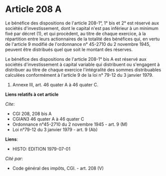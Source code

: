 # Article 208 A

Le bénéfice des dispositions de l'article 208-1°, 1° bis et 2° est réservé aux sociétés d'investissement, dont le capital
n'est pas inférieur à un minimum fixé par décret (1), et qui procèdent, au titre de chaque exercice, à la répartition entre
leurs actionnaires de la totalité des bénéfices qui, en vertu de l'article 9 modifié de l'ordonnance n° 45-2710 du 2 novembre
1945, peuvent être distribués quel que soit le montant des réserves.

Le bénéfice des dispositions de l'article 208-1° bis A est réservé aux sociétés d'investissement à capital variable qui
distribuent ou s'engagent à distribuer au titre de chaque exercice l'intégralité des sommes distribuables calculées
conformément à l'article 9 de la loi n° 79-12 du 3 janvier 1979.

1) Annexe III, art. 46 quater A à 46 quater C.

**Liens relatifs à cet article**

_Cite_:

  - CGI 208, 208 bis A
  - CGIAN3 46 quater A à 46 quater C
  - Ordonnance n°45-2710 du 2 novembre 1945 - art. 9 (M)
  - Loi n°79-12 du 3 janvier 1979 - art. 9 (Ab)

**Liens**:

  - HISTO: EDITION 1979-07-01

_Cité par_:

  - Code général des impôts, CGI. - art. 208 (V)
